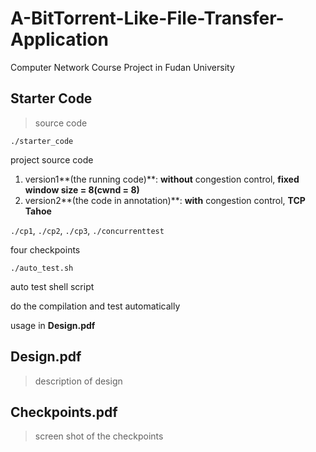 # A-BitTorrent-Like-File-Transfer-Application
Computer Network Course Project in Fudan University

## Starter Code

> source code

`./starter_code`

project source code

1. version1**(the running code)**: **without** congestion control, **fixed window size = 8(cwnd = 8)**
2. version2**(the code in annotation)**: **with** congestion control, **TCP Tahoe**

`./cp1`, `./cp2`, `./cp3`, `./concurrenttest`

four checkpoints

`./auto_test.sh`

auto test shell script

do the compilation and test automatically

usage in **Design.pdf**

## Design.pdf

> description of design

## Checkpoints.pdf

> screen shot of the checkpoints